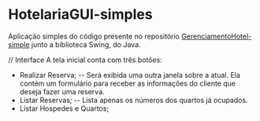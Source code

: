 # HotelariaGUI-simples
Aplicação simples do código presente no repositório [GerenciamentoHotel-simple](https://github.com/KaianeSousa/GerenciamentoHotel-simple) junto a biblioteca Swing, do Java.

// Interface
A tela inicial conta com três botões:
-  Realizar Reserva;
  -- Será exibida uma outra janela sobre a atual. Ela contém um formulário para receber as informações do cliente que deseja fazer uma reserva. 
- Listar Reservas;
  -- Lista apenas os números dos quartos já ocupados.
- Listar Hospedes e Quartos;
